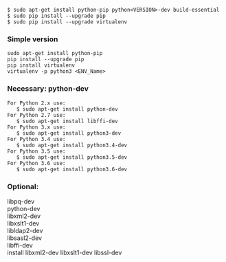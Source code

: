 ```
$ sudo apt-get install python-pip python<VERSION>-dev build-essential
$ sudo pip install --upgrade pip 
$ sudo pip install --upgrade virtualenv
```

### Simple version
```
sudo apt-get install python-pip
pip install --upgrade pip
pip install virtualenv
virtualenv -p python3 <ENV_Name>
```

### Necessary: python-dev
```
For Python 2.x use:
   $ sudo apt-get install python-dev
For Python 2.7 use:
   $ sudo apt-get install libffi-dev
For Python 3.x use:
   $ sudo apt-get install python3-dev
For Python 3.4 use:
   $ sudo apt-get install python3.4-dev
For Python 3.5 use:
   $ sudo apt-get install python3.5-dev
For Python 3.6 use:
   $ sudo apt-get install python3.6-dev
```
### Optional:
libpq-dev  
python-dev  
libxml2-dev  
libxslt1-dev  
libldap2-dev  
libsasl2-dev  
libffi-dev  
install 
libxml2-dev 
libxslt1-dev
libssl-dev

